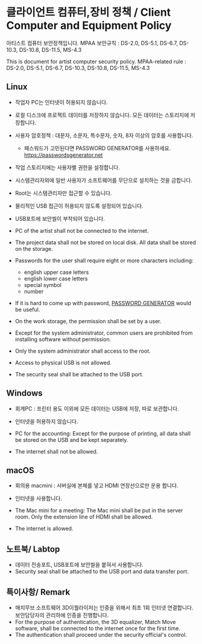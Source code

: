 # 클라이언트 컴퓨터,장비 정책 / Client Computer and Equipment Policy
아티스트 컴퓨터 보안정책입니다.
MPAA 보안규칙 : DS-2.0, DS-5.1, DS-6.7, DS-10.3, DS-10.8, DS-11.5, MS-4.3

This is document for artist computer security policy.
MPAA-related rule : DS-2.0, DS-5.1, DS-6.7, DS-10.3, DS-10.8, DS-11.5, MS-4.3

## Linux
- 작업자 PC는 인터넷이 허용되지 않습니다.
- 로컬 디스크에 프로젝트 데이터를 저장하지 않습니다. 모든 데이터는 스토리지에 저장합니다.
- 사용자 암호정책 : 대문자, 소문자, 특수문자, 숫자, 8자 이상의 암호를 사용합니다.
  - 패스워드가 고민된다면 PASSWORD GENERATOR를 사용하세요. https://passwordsgenerator.net
- 작업 스토리지에는 사용자별 권한을 설정합니다.
- 시스템관리자외에 일반 사용자가 소프트웨어를 무단으로 설치하는 것을 금합니다.
- Root는 시스템관리자만 접근할 수 있습니다.
- 물리적인 USB 접근이 허용되지 않도록 설정되어 있습니다.
- USB포트에 보안씰이 부착되어 있습니다.

- PC of the artist shall not be connected to the internet.
- The project data shall not be stored on local disk. All data shall be stored on the storage.
- Passwords for the user shall require eight or more characters including:
  - english upper case letters
  - english lower case letters
  - special symbol
  - number
- If it is hard to come up with password, [PASSWORD GENERATOR](https://passwordsgenerator.net) would be useful.
- On the work storage, the permission shall be set by a user.
- Except for the system administrator, common users are prohibited from installing software without permission.
- Only the system administrator shall access to the root.
- Access to physical USB is not allowed.
- The security seal shall be attached to the USB port.


## Windows
- 회계PC : 프린터 용도 이외에 모든 데이터는 USB에 저장, 따로 보관합니다.
- 인터넷을 허용하지 않습니다.

- PC for the accounting: Except for the purpose of printing, all data shall be stored on the USB and be kept separately.
- The internet shall not be allowed.


## macOS
- 회의용 macmini : 서버실에 본체를 넣고 HDMI 연장선으로만 운용 합니다.
- 인터넷을 사용합니다.

- The Mac mini for a meeting: The Mac mini shall be put in the server room. Only the extension line of HDMI shall be allowed.
- The internet is allowed.

## 노트북/ Labtop
- 데이터 전송포트, USB포트에 보안씰을 붙혀서 사용합니다.
- Security seal shall be attached to the USB port and data transfer port.


## 특이사항/ Remark
- 매치무브 소프트웨어 3D이퀄라이저는 인증을 위해서 최초 1회 인터넷 연결합니다. 보안담당자의 관리하에 인증을 진행합니다.
- For the purpose of authentication, the 3D equalizer, Match Move software, shall be connected to the internet once for the first time.
- The authentication shall proceed under the security official's control.
